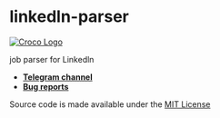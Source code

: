 # linkedln-parser

[![Croco Logo](https://i.ibb.co/G5Pjt6M/logo.png)](https://t.me/crocofactory)

job parser for Linkedln

- **[Telegram channel](https://t.me/crocofactory)**
- **[Bug reports](https://github.com/vladbelms/linkedln-parser/issues)**

Source code is made available under the [MIT License](LICENSE)